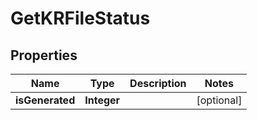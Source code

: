 

# GetKRFileStatus


## Properties

Name | Type | Description | Notes
------------ | ------------- | ------------- | -------------
**isGenerated** | **Integer** |  |  [optional]



